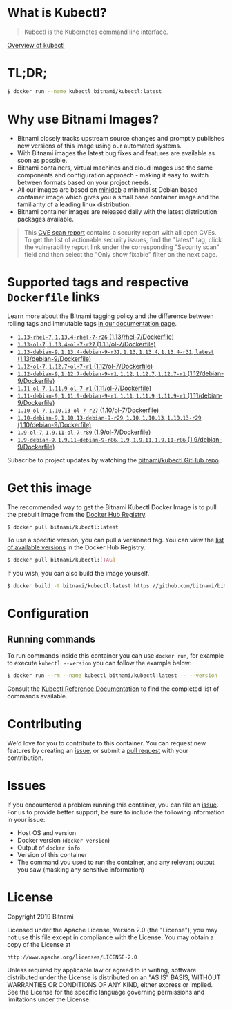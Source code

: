 
# What is Kubectl?

> Kubectl is the Kubernetes command line interface.

[Overview of kubectl](https://kubernetes.io/docs/reference/kubectl/overview/)

# TL;DR;

```bash
$ docker run --name kubectl bitnami/kubectl:latest
```

# Why use Bitnami Images?

* Bitnami closely tracks upstream source changes and promptly publishes new versions of this image using our automated systems.
* With Bitnami images the latest bug fixes and features are available as soon as possible.
* Bitnami containers, virtual machines and cloud images use the same components and configuration approach - making it easy to switch between formats based on your project needs.
* All our images are based on [minideb](https://github.com/bitnami/minideb) a minimalist Debian based container image which gives you a small base container image and the familiarity of a leading linux distribution.
* Bitnami container images are released daily with the latest distribution packages available.


> This [CVE scan report](https://quay.io/repository/bitnami/kubectl?tab=tags) contains a security report with all open CVEs. To get the list of actionable security issues, find the "latest" tag, click the vulnerability report link under the corresponding "Security scan" field and then select the "Only show fixable" filter on the next page.

# Supported tags and respective `Dockerfile` links

Learn more about the Bitnami tagging policy and the difference between rolling tags and immutable tags [in our documentation page](https://docs.bitnami.com/containers/how-to/understand-rolling-tags-containers/).


* [`1.13-rhel-7`, `1.13.4-rhel-7-r26` (1.13/rhel-7/Dockerfile)](https://github.com/bitnami/bitnami-docker-kubectl/blob/1.13.4-rhel-7-r26/1.13/rhel-7/Dockerfile)
* [`1.13-ol-7`, `1.13.4-ol-7-r27` (1.13/ol-7/Dockerfile)](https://github.com/bitnami/bitnami-docker-kubectl/blob/1.13.4-ol-7-r27/1.13/ol-7/Dockerfile)
* [`1.13-debian-9`, `1.13.4-debian-9-r31`, `1.13`, `1.13.4`, `1.13.4-r31`, `latest` (1.13/debian-9/Dockerfile)](https://github.com/bitnami/bitnami-docker-kubectl/blob/1.13.4-debian-9-r31/1.13/debian-9/Dockerfile)
* [`1.12-ol-7`, `1.12.7-ol-7-r1` (1.12/ol-7/Dockerfile)](https://github.com/bitnami/bitnami-docker-kubectl/blob/1.12.7-ol-7-r1/1.12/ol-7/Dockerfile)
* [`1.12-debian-9`, `1.12.7-debian-9-r1`, `1.12`, `1.12.7`, `1.12.7-r1` (1.12/debian-9/Dockerfile)](https://github.com/bitnami/bitnami-docker-kubectl/blob/1.12.7-debian-9-r1/1.12/debian-9/Dockerfile)
* [`1.11-ol-7`, `1.11.9-ol-7-r1` (1.11/ol-7/Dockerfile)](https://github.com/bitnami/bitnami-docker-kubectl/blob/1.11.9-ol-7-r1/1.11/ol-7/Dockerfile)
* [`1.11-debian-9`, `1.11.9-debian-9-r1`, `1.11`, `1.11.9`, `1.11.9-r1` (1.11/debian-9/Dockerfile)](https://github.com/bitnami/bitnami-docker-kubectl/blob/1.11.9-debian-9-r1/1.11/debian-9/Dockerfile)
* [`1.10-ol-7`, `1.10.13-ol-7-r27` (1.10/ol-7/Dockerfile)](https://github.com/bitnami/bitnami-docker-kubectl/blob/1.10.13-ol-7-r27/1.10/ol-7/Dockerfile)
* [`1.10-debian-9`, `1.10.13-debian-9-r29`, `1.10`, `1.10.13`, `1.10.13-r29` (1.10/debian-9/Dockerfile)](https://github.com/bitnami/bitnami-docker-kubectl/blob/1.10.13-debian-9-r29/1.10/debian-9/Dockerfile)
* [`1.9-ol-7`, `1.9.11-ol-7-r89` (1.9/ol-7/Dockerfile)](https://github.com/bitnami/bitnami-docker-kubectl/blob/1.9.11-ol-7-r89/1.9/ol-7/Dockerfile)
* [`1.9-debian-9`, `1.9.11-debian-9-r86`, `1.9`, `1.9.11`, `1.9.11-r86` (1.9/debian-9/Dockerfile)](https://github.com/bitnami/bitnami-docker-kubectl/blob/1.9.11-debian-9-r86/1.9/debian-9/Dockerfile)

Subscribe to project updates by watching the [bitnami/kubectl GitHub repo](https://github.com/bitnami/bitnami-docker-kubectl).

# Get this image

The recommended way to get the Bitnami Kubectl Docker Image is to pull the prebuilt image from the [Docker Hub Registry](https://hub.docker.com/r/bitnami/kubectl).

```bash
$ docker pull bitnami/kubectl:latest
```

To use a specific version, you can pull a versioned tag. You can view the [list of available versions](https://hub.docker.com/r/bitnami/kubectl/tags/) in the Docker Hub Registry.

```bash
$ docker pull bitnami/kubectl:[TAG]
```

If you wish, you can also build the image yourself.

```bash
$ docker build -t bitnami/kubectl:latest https://github.com/bitnami/bitnami-docker-kubectl.git
```

# Configuration

## Running commands

To run commands inside this container you can use `docker run`, for example to execute `kubectl --version` you can follow the example below:

```bash
$ docker run --rm --name kubectl bitnami/kubectl:latest -- --version
```

Consult the [Kubectl Reference Documentation](https://kubernetes.io/docs/reference/generated/kubectl/kubectl-commands) to find the completed list of commands available.

# Contributing

We'd love for you to contribute to this container. You can request new features by creating an [issue](https://github.com/bitnami/bitnami-docker-kubectl/issues), or submit a [pull request](https://github.com/bitnami/bitnami-docker-kubectl/pulls) with your contribution.

# Issues

If you encountered a problem running this container, you can file an [issue](https://github.com/bitnami/bitnami-docker-kubectl/issues). For us to provide better support, be sure to include the following information in your issue:

- Host OS and version
- Docker version (`docker version`)
- Output of `docker info`
- Version of this container
- The command you used to run the container, and any relevant output you saw (masking any sensitive information)

# License

Copyright 2019 Bitnami

Licensed under the Apache License, Version 2.0 (the "License");
you may not use this file except in compliance with the License.
You may obtain a copy of the License at

    http://www.apache.org/licenses/LICENSE-2.0

Unless required by applicable law or agreed to in writing, software
distributed under the License is distributed on an "AS IS" BASIS,
WITHOUT WARRANTIES OR CONDITIONS OF ANY KIND, either express or implied.
See the License for the specific language governing permissions and
limitations under the License.
